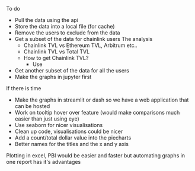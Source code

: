 To do 
- Pull the data using the api 
- Store the data into a local file (for cache)
- Remove the users to exclude from the data 
- Get a subset of the data for chainlink users
    The analysis
     - Chainlink TVL vs Ethereum TVL, Arbitrum etc..
     - Chainlink TVL vs Total TVL
     - How to get Chainlink TVL?
        - Use 
- Get another subset of the data for all the users 
- Make the graphs in jupyter first

If there is time
- Make the graphs in streamlit or dash so we have a web application that can be hosted
- Work on tooltip hover over feature (would make comparisons much easier than just using eye)
- Use seaborn for nicer visualisations
- Clean up code, visualisations could be nicer
- Add a count/total dollar value into the piecharts 
- Better names for the titles and the x and y axis

Plotting in excel, PBI would be easier and faster but automating graphs in one report has it's advantages
